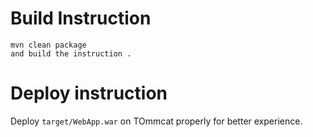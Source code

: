 

# Build Instruction


```
mvn clean package
and build the instruction .
```

# Deploy instruction

Deploy ```target/WebApp.war``` on TOmmcat properly for better experience.

